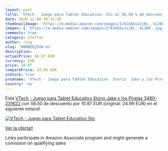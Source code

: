```yaml
---
layout: post
title: 'VTech - Juego para Tablet Educativo  Sto al 56.50 % de descuento'
date: 2020-12-09 19:31:26
thumbnailImage: 'https://m.media-amazon.com/images/I/61G65uJzj8L._SL200_.jpg'
images: [ 'https://m.media-amazon.com/images/I/61G65uJzj8L._SL200_.jpg' ]
comments: true
category: ofertas
author: ring
slug: 'B00BEEZ5VA-es'
description:
actualPrice: 10.87 EUR
currency: EUR
price: 10.87
comparePrice: 24.99 EUR
inStock: true
prodname: 'VTech - Juego para Tablet Educativo  Storio  Jake y los Piratas  3480-231622 '
country: 'es'
---
```


Está [VTech - Juego para Tablet Educativo  Storio  Jake y los Piratas  3480-231622 ](https://www.amazon.es/dp/B00BEEZ5VA/?tag=tolees-21) con 56.50 de descuento por 10.87 EUR (original: 24.99 EUR) en el siguiente enlace!

[![VTech - Juego para Tablet Educativo  Sto](https://m.media-amazon.com/images/I/61G65uJzj8L._SL200_.jpg)](https://www.amazon.es/dp/B00BEEZ5VA/?tag=tolees-21)

[Ver la oferta!!](https://www.amazon.es/dp/B00BEEZ5VA/?tag=tolees-21)

Links participate in Amazon Associate program and might generate a comission on qualifying sales


